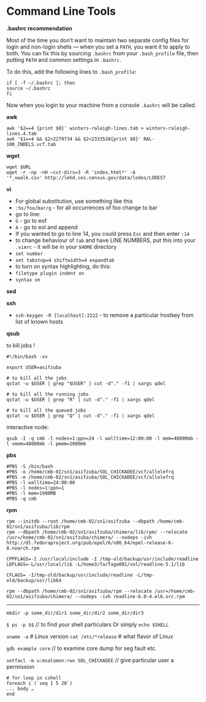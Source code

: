 # Command Line Tools #

**.bashrc recommendation**

Most of the time you don’t want to maintain two separate config files for login and non-login shells — when you set a `PATH`, you want it to apply to both. You can fix this by sourcing `.bashrc` from your `.bash_profile` file, then putting `PATH` and common settings in `.bashrc`. 
 
To do this, add the following lines to `.bash_profile`: 
``` 
if [ -f ~/.bashrc ]; then  
source ~/.bashrc  
fi
```

Now when you login to your machine from a console `.bashrc` will be called.

**awk**

```
awk '$2==4 {print $0}' winters-raleigh-lines.tab > winters-raleigh-lines.4.tab  
awk '$1==4 && $2>2279734 && $2<2333528{print $0}' RAL-100_INDELS.vcf.tab
```

**wget**

```
wget $URL
wget -r -np -nH –cut-dirs=3 -R 'index.html*' -A '*_xwalk.csv' http://lehd.ces.census.gov/data/lodes/LODES7
```

**vi**
* For global substitution, use something like this   
 * `:%s/foo/bar/g`  - for all occurrences of foo change to bar 
* go to line: 
 * `G` - go to eof 
 * `A` - go to eol and append 
* If you wanted to go to line 14, you could press `Esc` and then enter `:14` 
* to change behaviour of `tab` and have LINE NUMBERS, put this into your `.vimrc` - it will be in your `$HOME` directory 
 * `set number` 
 * `set tabstop=4 shiftwidth=4 expandtab` 
* to turn on syntax highlighting, do this: 
 * `filetype plugin indent on` 
 * `syntax on`

**sed**

**ssh**

* `ssh-keygen -R [localhost]:2222` - to remove a particular hostkey from list of known hosts 

**qsub**

to kill jobs !

```
#!/bin/bash -xv 

export USER=asifzuba 

# to kill all the jobs 
qstat -u $USER | grep "$USER" | cut -d"." -f1 | xargs qdel 

# to kill all the running jobs 
qstat -u $USER | grep "R" | cut -d"." -f1 | xargs qdel 

# to kill all the queued jobs 
qstat -u $USER | grep "Q" | cut -d"." -f1 | xargs qdel 
```

interactive node:

`qsub -I -q cmb -l nodes=1:ppn=24 -l walltime=12:00:00 -l mem=48000mb -l vmem=48000mb -l pmem=2000mb`

**pbs**
```
#PBS -S /bin/bash 
#PBS -o /home/cmb-02/sn1/asifzuba/SOL_CHICKADEE/vcf/allelefrq  
#PBS -e /home/cmb-02/sn1/asifzuba/SOL_CHICKADEE/vcf/allelefrq 
#PBS -l walltime=24:00:00 
#PBS -l nodes=1:ppn=1 
#PBS -l mem=1900MB 
#PBS -q cmb
```

**rpm**

```
rpm --initdb --root /home/cmb-02/sn1/asifzuba --dbpath /home/cmb-02/sn1/asifzuba/lib/rpm 
rpm --dbpath /home/cmb-02/sn1/asifzuba/chimera/lib/rpm/ --relocate /usr=/home/cmb-02/sn1/asifzuba/chimera/ --nodeps -ivh http://dl.fedoraproject.org/pub/epel/6/x86_64/epel-release-6-8.noarch.rpm  
  
CPPFLAGS=-I /usr/local/include -I /tmp-old/backup/usr/include/readline 
LDFLAGS=-L/usr/local/lib -L/home3/fa/faga001/vol/readline-5.1/lib 
  
CFLAGS= -I/tmp-old/backup/usr/include/readline -L/tmp-old/backup/usr/lib64 
  
rpm --dbpath /home/cmb-02/sn1/asifzuba/rpm --relocate /usr=/home/cmb-02/sn1/asifzuba/chimera/ --nodeps -ivh readline-6.0-4.el6.src.rpm
```

---

`mkdir -p some_dir/dir1 some_dir/dir2 some_dir/dir3`

`$ ps -p $$` // to find your shell particulars 
Or simply `echo $SHELL` 

`uname -a` # Linux version 
`cat /etc/*release` # what flavor of Linux

`gdb example core` // to examine core dump for seg fault etc.  

`setfacl -m u:msalomon:rwx SOL_CHICKADEE` // give particular user a permission

```
# for loop in cshell 
foreach i (`seq 1 5 20`) 
... body … 
end
```

